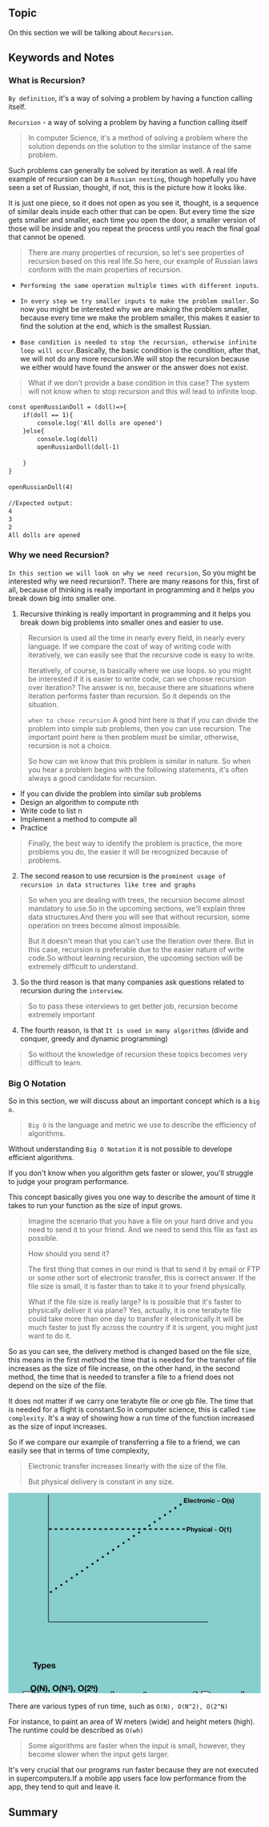 ## Topic
On this section we will be talking about `Recursion`.

## Keywords and Notes
### What is Recursion?

`By definition`, it's a way of solving a problem by having a function calling itself.

`Recursion` - a way of solving a problem by having a function calling itself

> In computer Science, it's a method of solving a problem where the solution depends on the solution to the similar instance of the same problem.

Such problems can generally be solved by iteration as well. A real life example of recursion can be a `Russian nesting`, though hopefully you have seen a set of Russian, thought, if not, this is the picture how it looks like.

It is just one piece, so it does not open as you see it, thought, is a sequence of similar deals inside each other that can be open. But every time the size gets smaller and smaller, each time you open the door, a smaller version of those will be inside and you repeat the process until you reach the final goal that cannot be opened.

> There are many properties of recursion, so let's see properties of recursion based on this real life.So here, our example of Russian laws conform with the main properties of recursion.

* `Performing the same operation multiple times with different inputs`.

* `In every step we try smaller inputs to make the problem smaller`. So now you might be interested why we are making the problem smaller, because every time we make the problem smaller, this makes it easier to find the solution at the end, which is the smallest Russian.

* `Base condition is needed to stop the recursion, otherwise infinite loop will occur`.Basically, the basic condition is the condition, after that, we will not do any more recursion.We will stop the recursion because we either would have found the answer or the answer does not exist.

> What if we don't provide a base condition in this case? The system will not know when to stop recursion and this will lead to infinite loop.

```
const openRussianDoll = (doll)=>{
    if(doll == 1){
        console.log('All dolls are opened')
    }else{
        console.log(doll)
        openRussianDoll(doll-1)

    }
}

openRussianDoll(4)

//Expected output:
4
3
2
All dolls are opened
```

### Why we need Recursion?
`In this section we will look on why we need recursion`, So you might be interested why we need recursion?. There are many reasons for this, first of all, because of thinking is really important in programming and it helps you break down big into smaller one.

1.  Recursive thinking is really important in programming and it helps you break down big problems into smaller ones and easier to use.

> Recursion is used all the time in nearly every field, in nearly every language. If we compare the cost of way of writing code with iteratively, we can easily see that the recursive code is easy to write.
>
> Iteratively, of course, is basically where we use loops. so you might be interested if it is easier to write code, can we choose recursion over iteration? The answer is no, because there are situations where iteration performs faster than recursion. So it depends on the situation.
>
> `when to chose recursion` A good hint here is that if you can divide the problem into simple sub problems, then you can use recursion. The important point here is then problem must be similar, otherwise, recursion is not a choice.
>
> So how can we know that this problem is similar in nature. So when you hear a problem begins with the following statements, it's often  always a good candidate for recursion.

* If you can divide the problem into similar sub problems
* Design an algorithm to compute nth
* Write code to list n
* Implement a method to compute all
* Practice
> Finally, the best way to identify the problem is practice, the more problems you do, the easier it will be recognized because of problems.

2.  The second reason to use recursion is the `prominent usage of recursion in data structures like tree and graphs`

> So when you are dealing with trees, the recursion become almost mandatory to use.So in the upcoming sections, we'll explain three data structures.And there you will see that without recursion, some operation on trees become almost impossible.
>
> But it doesn't mean that you can't use the Iteration over there. But in this case, recursion is preferable due to the easier nature of write code.So without learning recursion, the upcoming section will be extremely difficult to understand.

3. So the third reason is that many companies ask questions related to recursion during the `interview`.

> So to pass these interviews to get better job, recursion become extremely important 

4. The fourth reason, is that `It is used in many algorithms` (divide and conquer, greedy and dynamic programming)

> So without the knowledge of recursion these topics becomes very difficult to learn.

### Big O Notation

So in this section, we will discuss about an important concept which is a `big o`. 

> `Big O` is the language and metric we use to describe the efficiency of algorithms.

Without understanding `Big O Notation` it is not possible to develope efficient algorithms.

If you don't know when you algorithm gets faster or slower, you'll struggle to judge your program performance.

This concept basically gives you one way to describe the amount of time it takes to run your function as the size of input grows.

> Imagine the scenario that you have a file on your hard drive and you need to send it to your friend. And we need to send this file as fast as possible.
>
>How should you send it?
> 
> The first thing that comes in our mind is that to send it by email or FTP or some other sort of electronic transfer, this is correct answer.
> If the file size is small, it is faster than to take it to your friend physically.
>
> What if the file size is really large?
>Is is possible that it's faster to physically deliver it via plane?
>Yes, actually, it is one terabyte file could take more than one day to transfer it electronically.It will be much faster to just fly across the country if it is urgent, you might just want to do it.

So as you can see, the delivery method is changed based on the file size, this means in the first method the time that is needed for the transfer of file increases as the size of file increase, on the other hand, in the second method, the time that is needed to transfer a file to a friend does not depend on the size of the file. 

It does not matter if we carry one terabyte file or one gb file. The time that is needed for a flight is constant.So in computer science, this is called `time complexity`. It's a way of showing how a run time of the function increased as the size of input increases.

So if we compare our example of transferring a file to a friend, we can easily see that in terms of time complexity, 
>Electronic transfer increases linearly with the size of the file.
>
> But physical delivery is constant in any size.

![Time Complexity](./img/time_complexity.png)

There are various types of run time, such as `O(N), O(N^2), O(2^N)`

For instance, to paint an area of W meters (wide) and height meters (high). The runtime could be described as `O(wh)`

> Some algorithms are faster when the input is small, however, they become slower when the input gets larger.

It's very crucial that our programs run faster because they are not executed in supercomputers.If a mobile app users face low performance from the app, they tend to quit and leave it.










## Summary